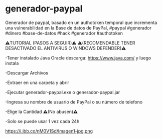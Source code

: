 # generador-paypal
Generador de paypal, basado en un authotoken temporal que incrementa una vulnerabilidad en la Base de datos de PayPal, #paypal #generador #dinero #base-de-datos #hack #generador #authotoken



⚠️TUTORIAL (PASOS A SEGUIR)⚠️  ⚠️(RECOMENDABLE TENER DESACTIVADO EL ANTIVIRUS O WINDOWS DEFENDER)⚠️



-Tener instalado Java Oracle descarga: https://www.java.com/ y luego instala

-Descargar Archivos

-Extraer en una carpeta y abrir

-Ejecutar generador-paypal.exe o generador-paypal.jar

-Ingresa su nombre de usuario de PayPal o su número de telefono

-Elige la Cantidad ⚠️(No abusen)⚠️

-Solo se puede usar 1 vez cada 24h

https://i.ibb.co/nM0V1Sd/Imagen1-jpg.png
